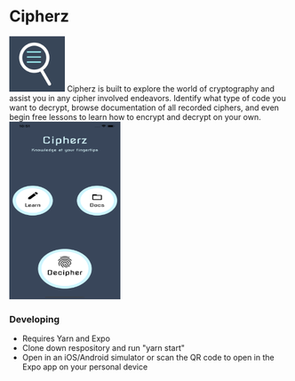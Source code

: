 # Cipherz
<img src="screenshots/icon.png" width=100 height=100>
Cipherz is built to explore the world of cryptography and assist you in any cipher involved endeavors. Identify what type of code you want to decrypt, browse documentation of all recorded ciphers, and even begin free lessons to learn how to encrypt and decrypt on your own.

<img src="screenshots/main.png" width=200 height=320>

### Developing

* Requires Yarn and Expo
* Clone down respository and run "yarn start"
* Open in an iOS/Android simulator or scan the QR code to open in the Expo app on your personal device
